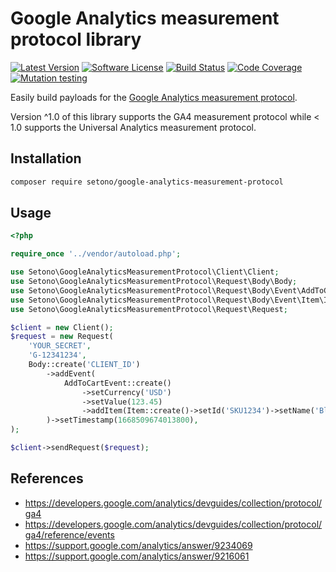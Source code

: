 # Google Analytics measurement protocol library

[![Latest Version][ico-version]][link-packagist]
[![Software License][ico-license]](LICENSE)
[![Build Status][ico-github-actions]][link-github-actions]
[![Code Coverage][ico-code-coverage]][link-code-coverage]
[![Mutation testing][ico-infection]][link-infection]

Easily build payloads for the [Google Analytics measurement protocol](https://developers.google.com/analytics/devguides/collection/protocol/ga4).

Version ^1.0 of this library supports the GA4 measurement protocol while < 1.0 supports the Universal Analytics measurement protocol.

## Installation

```bash
composer require setono/google-analytics-measurement-protocol
```

## Usage

```php
<?php

require_once '../vendor/autoload.php';

use Setono\GoogleAnalyticsMeasurementProtocol\Client\Client;
use Setono\GoogleAnalyticsMeasurementProtocol\Request\Body\Body;
use Setono\GoogleAnalyticsMeasurementProtocol\Request\Body\Event\AddToCartEvent;
use Setono\GoogleAnalyticsMeasurementProtocol\Request\Body\Event\Item\Item;
use Setono\GoogleAnalyticsMeasurementProtocol\Request\Request;

$client = new Client();
$request = new Request(
    'YOUR_SECRET',
    'G-12341234',
    Body::create('CLIENT_ID')
        ->addEvent(
            AddToCartEvent::create()
                ->setCurrency('USD')
                ->setValue(123.45)
                ->addItem(Item::create()->setId('SKU1234')->setName('Blue t-shirt')),
        )->setTimestamp(1668509674013800),
);

$client->sendRequest($request);
```

## References

- https://developers.google.com/analytics/devguides/collection/protocol/ga4
- https://developers.google.com/analytics/devguides/collection/protocol/ga4/reference/events
- https://support.google.com/analytics/answer/9234069
- https://support.google.com/analytics/answer/9216061

[ico-version]: https://poser.pugx.org/setono/google-analytics-measurement-protocol/v/stable
[ico-license]: https://poser.pugx.org/setono/google-analytics-measurement-protocol/license
[ico-github-actions]: https://github.com/Setono/google-analytics-measurement-protocol/workflows/build/badge.svg
[ico-code-coverage]: https://codecov.io/gh/Setono/google-analytics-measurement-protocol/branch/master/graph/badge.svg
[ico-infection]: https://img.shields.io/endpoint?style=flat&url=https%3A%2F%2Fbadge-api.stryker-mutator.io%2Fgithub.com%2FSetono%2Fgoogle-analytics-measurement-protocol%2Fmaster

[link-packagist]: https://packagist.org/packages/setono/google-analytics-measurement-protocol
[link-github-actions]: https://github.com/Setono/google-analytics-measurement-protocol/actions
[link-code-coverage]: https://codecov.io/gh/Setono/google-analytics-measurement-protocol
[link-infection]: https://dashboard.stryker-mutator.io/reports/github.com/Setono/google-analytics-measurement-protocol/master
